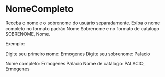 # NomeCompleto
Receba o nome e o sobrenome do usuário separadamente. Exiba o nome completo no formato padrão Nome Sobrenome e no formato de catálogo SOBRENOME, Nome.  

Exemplo:  

Digite seu primeiro nome: Ermogenes 
Digite seu sobrenome: Palacio  

Nome completo: Ermogenes Palacio 
Nome de catálogo: PALACIO, Ermogenes
